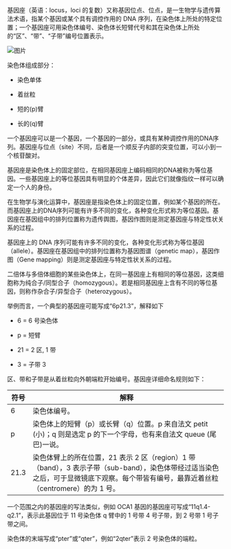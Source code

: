 基因座（英语：locus，loci 的复数）又称基因位点、位点，是一生物学与遗传算法术语，指某个基因或某个具有调控作用的 DNA 序列，在染色体上所处的特定位置；一个基因座可用染色体编号、染色体长短臂代号和其在染色体上所处的“区”、“带”、“子带”编号位置表示。

![图片](https://mmbiz.qpic.cn/mmbiz_jpg/mhoJzVKWSibibfT3L4EsTXbb4kGz2vlCLpLH3R8P4DawWVvnwvZI6R6nAKgBEiaAMTQLg3LklC3njvWPf9kp10lbA/640?wx_fmt=jpeg&tp=wxpic&wxfrom=5&wx_lazy=1&wx_co=1)

染色体组成部分：

- 染色单体
    
- 着丝粒
    
- 短的(p)臂
    
- 长的(q)臂
    


一个基因座可以是一个基因，一个基因的一部分，或具有某种调控作用的DNA序列。基因座与位点（site）不同，后者是一个顺反子内部的突变位置，可以小到一个核苷酸对。

基因座是染色体上的固定部位，在相同基因座上编码相同的DNA被称为等位基因。一些基因座上的等位基因具有明显的个体差异，因此它们就像指纹一样可以确定一个人的身份。

在生物学与演化运算中，基因座是指染色体上的固定位置，例如某个基因的所在。而基因座上的DNA序列可能有许多不同的变化，各种变化形式称为等位基因。基因座在基因组中的排列位置称为遗传舆图，基因作图则是测定基因座与特定性状关系的过程。

基因座上的 DNA 序列可能有许多不同的变化，各种变化形式称为等位基因（allele）。基因座在基因组中的排列位置称为基因图谱（genetic map），基因作图（Gene mapping）则是测定基因座与特定性状关系的过程。

二倍体与多倍体细胞的某些染色体上，在同一基因座上有相同的等位基因，这类细胞称为纯合子/同型合子（homozygous）。若是相同基因座上含有不同的等位基因，则称作杂合子/异型合子（heterozygous）。

举例而言，一个典型的基因座可能写成“6p21.3”，解释如下

- 6 = 6 号染色体
    
- p = 短臂
    
- 21 = 2 区, 1 带
    
- 3 = 子带 3
    

区、带和子带是从着丝粒向外朝端粒开始编号。基因座详细命名规则如下：

|符号|解释|
|---|---|
|6|染色体编号。|
|p|染色体上的短臂（p）或长臂（q）位置。p 来自法文 petit (小)；q 则是选定 p 的下一个字母，也有来自法文 queue (尾巴)一说。|
|21.3|染色体臂上的所在位置，21 表示 2 区（region）1 带（band），3 表示子带（sub-band），染色体带经过适当染色之后，可于显微镜底下观察。每个带皆有编号，最靠近着丝粒（centromere）的为 1 号。|

一个范围之内的基因座的写法类似，例如 OCA1 基因的基因座可写成“11q1.4-q2.1”，表示此基因位于 11 号染色体 q 臂中的 1 号带 4 号子带，到 2 号带 1 号子带之间。

染色体的末端写成“pter”或“qter”，例如“2qter”表示 2 号染色体的端粒。